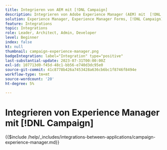 ```yaml
---
title: Integrieren von AEM mit [!DNL Campaign]
description: Integrieren von Adobe Experience Manager (AEM) mit  [!DNL Campaign] zum Erstellen und Verwalten von E-Mail-Kampagnen.
solution: Experience Manager, Experience Manager Forms, [!DNL Campaign], [!DNL Campaign] v8, [!DNL Campaign] Standard, [!DNL Campaign] Classic v7
feature: Integrations
topic: Integrations
role: Leader, Architect, Admin, Developer
level: Beginner
index: false
kt: null
thumbnail: campaign-experience-manager.png
badgeIntegration: label="Integration" type="positive"
last-substantial-update: 2023-07-31T00:00:00Z
exl-id: 107713d0-f45d-48c1-bb56-e740d3dc95e0
source-git-commit: 41c8778b426a7453428a636cb6bc1f8746f8494e
workflow-type: tm+mt
source-wordcount: '20'
ht-degree: 5%

---
```


# Integrieren von Experience Manager mit [!DNL Campaign]

{{$include /help/_includes/integrations-between-applications/campaign-experience-manager.md}}
